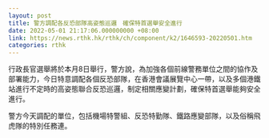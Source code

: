 ```yaml
---
layout: post
title: 警方調配各反恐部隊高姿態巡邏　確保特首選舉安全進行
date: 2022-05-01 21:17:06.000000000 +08:00
link: https://news.rthk.hk/rthk/ch/component/k2/1646593-20220501.htm
categories: rthk
---
```


行政長官選舉將於本月8日舉行，警方說，為加強各個前線警務單位之間的協作及部署能力，今日特意調配各個反恐部隊，在香港會議展覽中心一帶，以及多個港鐵站進行不定時的高姿態聯合反恐巡邏，制定相關應變計劃，確保特首選舉能夠安全進行。

警方今天調配的單位，包括機場特警組、反恐特勤隊、鐵路應變部隊，以及俗稱飛虎隊的特別任務連。
